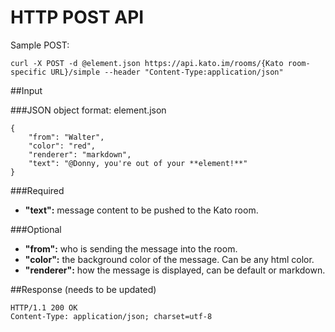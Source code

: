 HTTP POST API
=============

Sample POST:

    curl -X POST -d @element.json https://api.kato.im/rooms/{Kato room-specific URL}/simple --header "Content-Type:application/json"
    

##Input

###JSON object format:
element.json

    {
        "from": "Walter",
        "color": "red",
        "renderer": "markdown",
        "text": "@Donny, you're out of your **element!**"
    }

###Required
-  __"text":__ message content to be pushed to the Kato room.

###Optional
-  __"from":__ who is sending the message into the room.
-  __"color":__ the background color of the message. Can be any html color.
-  __"renderer":__ how the message is displayed, can be default or markdown.

##Response (needs to be updated)

    HTTP/1.1 200 OK
    Content-Type: application/json; charset=utf-8
